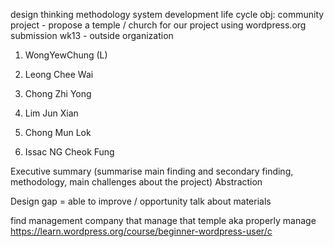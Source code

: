 design thinking methodology
system development life cycle
obj: community project - propose a temple / church for our project using wordpress.org
submission wk13 - outside organization 

1. WongYewChung (L)

2. Leong Chee Wai

3. Chong Zhi Yong

4. Lim Jun Xian

5. Chong Mun Lok

6. Issac NG Cheok Fung

Executive summary (summarise main finding and secondary finding, methodology, main challenges about the project)
Abstraction 

Design gap = able to improve / opportunity talk about materials

find management company that manage that temple aka properly manage
https://learn.wordpress.org/course/beginner-wordpress-user/c
